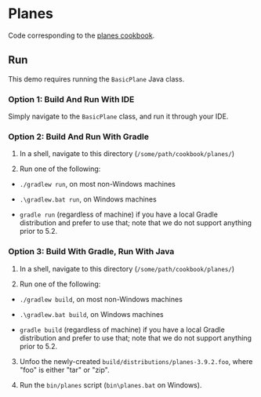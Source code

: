 # Planes

Code corresponding to the [planes cookbook](https://swim.dev/tutorials/planes/).

## Run

This demo requires running the `BasicPlane` Java class.

### Option 1: Build And Run With IDE

Simply navigate to the `BasicPlane` class, and run it through your IDE.

### Option 2: Build And Run With Gradle

1. In a shell, navigate to this directory (`/some/path/cookbook/planes/`)

2. Run one of the following:

  - `./gradlew run`, on most non-Windows machines
  
  - `.\gradlew.bat run`, on Windows machines

  - `gradle run` (regardless of machine) if you have a local Gradle distribution and prefer to use that; note that we do not support anything prior to 5.2.

### Option 3: Build With Gradle, Run With Java

1. In a shell, navigate to this directory (`/some/path/cookbook/planes/`)

2. Run one of the following:

  - `./gradlew build`, on most non-Windows machines
  
  - `.\gradlew.bat build`, on Windows machines

  - `gradle build` (regardless of machine) if you have a local Gradle distribution and prefer to use that; note that we do not support anything prior to 5.2.

3. Unfoo the newly-created `build/distributions/planes-3.9.2.foo`, where "foo" is either "tar" or "zip".

4. Run the `bin/planes` script (`bin\planes.bat` on Windows).
